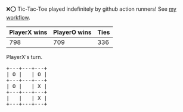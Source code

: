 :x::o: Tic-Tac-Toe played indefinitely by github action runners! See [my workflow](.github/workflows/play.yaml).

|PlayerX wins|PlayerO wins|Ties|
|-|-|-|
|798|709|336|

PlayerX's turn.

<pre>
+---+---+---+
| O |   | O |
+---+---+---+
| O |   | X |
+---+---+---+
|   |   | X |
+---+---+---+
</pre>
